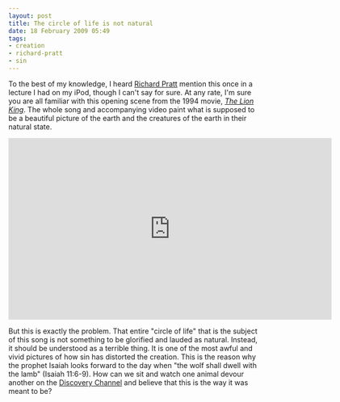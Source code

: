 ```yaml
---
layout: post
title: The circle of life is not natural
date: 18 February 2009 05:49
tags:
- creation
- richard-pratt
- sin
---
```

<p>To the best of my knowledge, I heard <a href="http://en.wikipedia.org/wiki/Richard_L._Pratt,_Jr.">Richard Pratt</a> mention this once in a lecture I had on my iPod, though I can't say for sure.  At any rate, I'm sure you are all familiar with this opening scene from the 1994 movie, <a href="http://www.imdb.com/title/tt0110357/"><span style="font-style: italic;">The Lion King</span></a>. The whole song and accompanying video paint what is supposed to be a beautiful picture of the earth and the creatures of the earth in their natural state.</p>

<iframe width="640" height="360" src="http://www.youtube.com/embed/8zLx_JtcQVI?rel=0" frameborder="0" allowfullscreen></iframe>

But this is exactly the problem.  That entire "circle of life" that is the subject of this song is not something to be glorified and lauded as natural. Instead, it should be understood as a terrible thing.  It is one of the most awful and vivid pictures of how sin has distorted the creation.  This is the reason why the prophet Isaiah looks forward to the day when "the wolf shall dwell with the lamb" (Isaiah 11:6-9).  How can we sit and watch one animal devour another on the <a href="http://dsc.discovery.com">Discovery Channel</a> and believe that this is the way it was meant to be?
